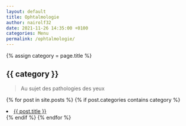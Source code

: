 ```yaml
---
layout: default
title: Ophtalmologie
author: nairolf32
date: 2021-11-26 14:35:00 +0100
categories: Menu
permalink: /ophtalmologie/
---
```


{% assign category = page.title %}

<h2>{{ category }}</h2>

> Au sujet des pathologies des yeux

{% for post in site.posts %}
{% if post.categories contains category %}
<li> <a href="{{ site.baseurl }}{{ post.url }}">{{ post.title }}</a> </li>
{% endif %}
{% endfor %}
